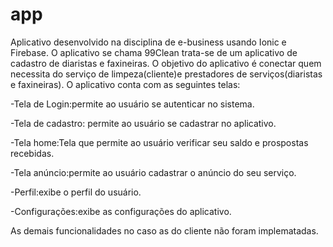 # app
Aplicativo desenvolvido na disciplina de e-business usando Ionic e Firebase.
O aplicativo se chama 99Clean trata-se de um aplicativo de cadastro de diaristas e faxineiras. 
O objetivo do aplicativo é conectar quem necessita do serviço de limpeza(cliente)e prestadores de serviços(diaristas e faxineiras).
O aplicativo conta com as seguintes telas:

-Tela de Login:permite ao usuário se autenticar no sistema.

-Tela de cadastro: permite ao usuário se cadastrar no aplicativo.

-Tela home:Tela que  permite ao usuário verificar seu saldo e prospostas recebidas.

-Tela anúncio:permite ao usuário  cadastrar o anúncio do seu serviço.

-Perfil:exibe o perfil do usuário.

-Configurações:exibe as configurações do aplicativo.

As demais funcionalidades no caso as do cliente não foram implematadas.



